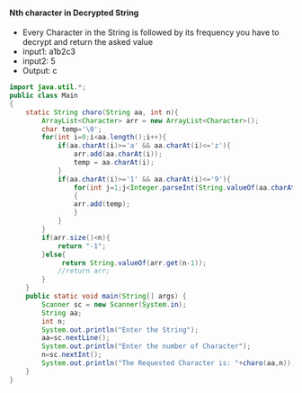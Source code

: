 #### Nth character in Decrypted String  ####
* Every Character in the String is followed by its frequency you have to decrypt and return the asked value
* input1: a1b2c3
* input2: 5
* Output: c

```java
import java.util.*;
public class Main
{
    static String charo(String aa, int n){
        ArrayList<Character> arr = new ArrayList<Character>();
        char temp='\0';
        for(int i=0;i<aa.length();i++){
            if(aa.charAt(i)>='a' && aa.charAt(i)<='z'){
                arr.add(aa.charAt(i));
                temp = aa.charAt(i);
            }
            if(aa.charAt(i)>='1' && aa.charAt(i)<='9'){
                for(int j=1;j<Integer.parseInt(String.valueOf(aa.charAt(i)));j++)
                {
                arr.add(temp);
                }
            }
        }
        if(arr.size()<n){
            return "-1";
        }else{
             return String.valueOf(arr.get(n-1));
            //return arr;
        }
    }
	public static void main(String[] args) {
	    Scanner sc = new Scanner(System.in);
	    String aa;
	    int n;
		System.out.println("Enter the String");
		aa=sc.nextLine();
		System.out.println("Enter the number of Character");
		n=sc.nextInt();
		System.out.println("The Requested Character is: "+charo(aa,n));
	}
}
```
